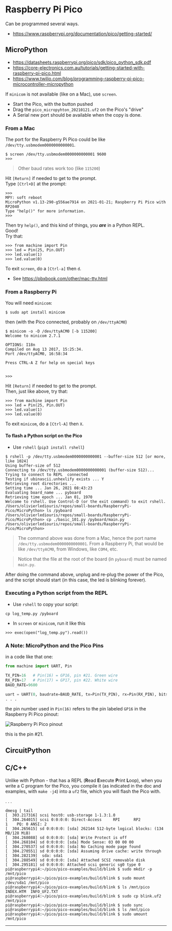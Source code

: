 # Raspberry Pi Pico
Can be programmed several ways.


- <https://www.raspberrypi.org/documentation/pico/getting-started/>

## MicroPython
- <https://datasheets.raspberrypi.org/pico/sdk/pico_python_sdk.pdf>
- <https://core-electronics.com.au/tutorials/getting-started-with-raspberry-pi-pico.html>
- <https://www.twilio.com/blog/programming-raspberry-pi-pico-microcontroller-micropython>

If `minicom` is not available (like on a Mac), use `screen`.  

- Start the Pico, with the button pushed
- Drag the `pico_micropyhton_20210121.uf2` on the Pico's "drive"
- A Serial new port should be available when the copy is done.

### From a Mac
The port for the Raspberry Pi Pico could be like `/dev/tty.usbmodem0000000000001`.  

```
$ screen /dev/tty.usbmodem0000000000001 9600
>>>
```
> Other baud rates work too (like `115200`)

Hit `[Return]` if needed to get to the prompt.  
Type `[Ctrl+D]` at the prompt:
```
>>> 
MPY: soft reboot
MicroPython v1.13-290-g556ae7914 on 2021-01-21; Raspberry Pi Pico with RP2040
Type "help()" for more information.
>>> 
```
Then try `help()`, and this kind of things, you _**are**_ in a Python REPL.  
Good!  
Try that:
```
>>> from machine import Pin
>>> led = Pin(25, Pin.OUT)
>>> led.value(1)
>>> led.value(0)
```
To exit `screen`, do a `[Ctrl-a]` then `d`.

- See <https://pbxbook.com/other/mac-tty.html>

### From a Raspberry Pi
You will need `minicom`:
```
$ sudo apt install minicom
```
then (with the Pico connected, probably on `/dev/ttyACM0`)
```
$ minicom -o -D /dev/ttyACM0 [-b 115200]
Welcome to minicom 2.7.1

OPTIONS: I18n 
Compiled on Aug 13 2017, 15:25:34.
Port /dev/ttyACM0, 16:58:34

Press CTRL-A Z for help on special keys


>>> 
```
Hit `[Return]` if needed to get to the prompt.  
Then, just like above, try that:
```
>>> from machine import Pin
>>> led = Pin(25, Pin.OUT)
>>> led.value(1)
>>> led.value(0)
```
To exit `minicom`, do a `[Ctrl-A]` then `X`.

#### To flash a Python script on the Pico
- Use `rshell` (`pip3 install rshell`)
```
$ rshell -p /dev/tty.usbmodem0000000000001 --buffer-size 512 [or more, like 1024]
Using buffer-size of 512
Connecting to /dev/tty.usbmodem0000000000001 (buffer-size 512)...
Trying to connect to REPL  connected
Testing if ubinascii.unhexlify exists ... Y
Retrieving root directories ... 
Setting time ... Jan 26, 2021 08:43:23
Evaluating board_name ... pyboard
Retrieving time epoch ... Jan 01, 1970
Welcome to rshell. Use Control-D (or the exit command) to exit rshell.
/Users/olivierlediouris/repos/small-boards/RaspberryPi-Pico/MicroPython> ls /pyboard
/Users/olivierlediouris/repos/small-boards/RaspberryPi-Pico/MicroPython> cp ./basic_101.py /pyboard/main.py
/Users/olivierlediouris/repos/small-boards/RaspberryPi-Pico/MicroPython>
```
> The command above was done from a Mac, hence the port name `/dev/tty.usbmodem0000000000001`.
> From a Raspberry Pi, that would be like `/dev/ttyACM0`, from Windows, like `COM4`, etc.

> Notice that the file at the root of the board (in `pyboard`) must be named `main.py`.

After doing the command above, unplug and re-plug the power of the Pico, and
the script should start (in this case, the led is blinking forever).

### Executing a Python script from the REPL
- Use `rshell` to copy your script:
```
cp log_temp.py /pyboard
``` 
- In `screen` or `minicom`, run it like this
```
>>> exec(open("log_temp.py").read())
``` 

### A Note: MicroPython and the Pico Pins
in a code like that one:
```python
from machine import UART, Pin

TX_PIN=16   # Pin(16) = GP16, pin #21. Green wire
RX_PIN=17   # Pin(17) = GP17, pin #22. White wire
BAUD_RATE=9600

uart = UART(0, baudrate=BAUD_RATE, tx=Pin(TX_PIN), rx=Pin(RX_PIN), bits=8, parity=None, stop=1)
. . .
```
the pin number used in `Pin(16)` refers to the pin labeled `GP16` in the Raspberry Pi Pico pinout:

![Raspberry Pi Pico pinout](https://www.raspberrypi.org/documentation/pico/getting-started/static/15243f1ffd3b8ee646a1708bf4c0e866/Pico-R3-Pinout.svg
)

this is the pin #21.

## CircuitPython


## C/C++
Unlike with Python - that has a REPL (**R**ead **E**xecute **P**rint **L**oop), when you write a C program for the Pico, 
you compile it (as indicated in the doc and examples, with `make -j4`)
into a `uf2` file, which you will flash the Pico with.

. . .
```
dmesg | tail
[  303.217316] scsi host0: usb-storage 1-1.3:1.0
[  304.264015] scsi 0:0:0:0: Direct-Access     RPI      RP2              1    PQ: 0 ANSI: 2
[  304.265615] sd 0:0:0:0: [sda] 262144 512-byte logical blocks: (134 MB/128 MiB)
[  304.268088] sd 0:0:0:0: [sda] Write Protect is off
[  304.268104] sd 0:0:0:0: [sda] Mode Sense: 03 00 00 00
[  304.270537] sd 0:0:0:0: [sda] No Caching mode page found
[  304.270551] sd 0:0:0:0: [sda] Assuming drive cache: write through
[  304.282139]  sda: sda1
[  304.288549] sd 0:0:0:0: [sda] Attached SCSI removable disk
[  304.295181] sd 0:0:0:0: Attached scsi generic sg0 type 0
pi@raspberrypi4:~/pico/pico-examples/build/blink $ sudo mkdir -p /mnt/pico
pi@raspberrypi4:~/pico/pico-examples/build/blink $ sudo mount /dev/sda1 /mnt/pico
pi@raspberrypi4:~/pico/pico-examples/build/blink $ ls /mnt/pico
INDEX.HTM  INFO_UF2.TXT
pi@raspberrypi4:~/pico/pico-examples/build/blink $ sudo cp blink.uf2 /mnt/pico
pi@raspberrypi4:~/pico/pico-examples/build/blink $ sudo sync
pi@raspberrypi4:~/pico/pico-examples/build/blink $ ls /mnt/pico
pi@raspberrypi4:~/pico/pico-examples/build/blink $ sudo umount /mnt/pico
```

---
